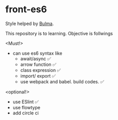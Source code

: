 # front-es6

Style helped by [Bulma](http://bulma.io/).

This repository is to learning.
Objective is follwings

<Must!>
- can use es6 syntax
  like 
    - await/async :white_check_mark:
    - arrow function :white_check_mark:
    - class expression :white_check_mark:
    - import/ export :white_check_mark:
    - use webpack and babel. build codes. :white_check_mark:
 
 <optional!>
- use ESlint :white_check_mark:
- use flowtype
- add circle ci
   
